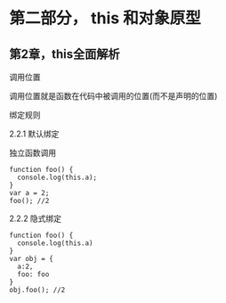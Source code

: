 # 第二部分， this 和对象原型

## 第2章，this全面解析

调用位置

调用位置就是函数在代码中被调用的位置(而不是声明的位置)


绑定规则

2.2.1 默认绑定

独立函数调用

```
function foo() {
  console.log(this.a);
}
var a = 2;
foo(); //2
```

2.2.2 隐式绑定

```
function foo() {
  console.log(this.a)
}
var obj = {
  a:2,
  foo: foo
}
obj.foo(); //2
```


